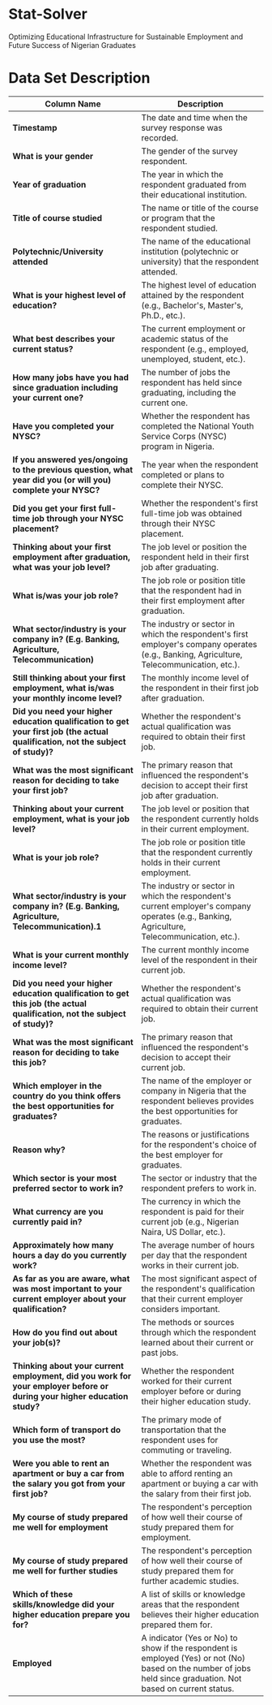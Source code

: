 # Stat-Solver
Optimizing Educational Infrastructure for Sustainable Employment and Future Success of Nigerian Graduates


# **Data Set Description**

| Column Name                                                      | Description                                                                                                      |
|------------------------------------------------------------------|------------------------------------------------------------------------------------------------------------------|
| **Timestamp**                                                        | The date and time when the survey response was recorded.                                                          |
| **What is your gender**                                            | The gender of the survey respondent.                                                                             |
| **Year of graduation**                                               | The year in which the respondent graduated from their educational institution.                                   |
| **Title of course studied**                                          | The name or title of the course or program that the respondent studied.                                           |
| **Polytechnic/University attended**                                  | The name of the educational institution (polytechnic or university) that the respondent attended.               |
| **What is your highest level of education?**                         | The highest level of education attained by the respondent (e.g., Bachelor's, Master's, Ph.D., etc.).              |
| **What best describes your current status?**                         | The current employment or academic status of the respondent (e.g., employed, unemployed, student, etc.).        |
| **How many jobs have you had since graduation including your current one?** | The number of jobs the respondent has held since graduating, including the current one.                |
| **Have you completed your NYSC?**                                    | Whether the respondent has completed the National Youth Service Corps (NYSC) program in Nigeria.              |
| **If you answered yes/ongoing to the previous question, what year did you (or will you) complete your NYSC?** | The year when the respondent completed or plans to complete their NYSC.                         |
| **Did you get your first full-time job through your NYSC placement?**  | Whether the respondent's first full-time job was obtained through their NYSC placement.                      |
| **Thinking about your first employment after graduation, what was your job level?** | The job level or position the respondent held in their first job after graduating.                     |
| **What is/was your job role?**                                       | The job role or position title that the respondent had in their first employment after graduation.             |
| **What sector/industry is your company in? (E.g. Banking, Agriculture, Telecommunication)** | The industry or sector in which the respondent's first employer's company operates (e.g., Banking, Agriculture, Telecommunication, etc.). |
| **Still thinking about your first employment, what is/was your monthly income level?** | The monthly income level of the respondent in their first job after graduation.                      |
| **Did you need your higher education qualification to get your first job (the actual qualification, not the subject of study)?** | Whether the respondent's actual qualification was required to obtain their first job.                |
| **What was the most significant reason for deciding to take your first job?** | The primary reason that influenced the respondent's decision to accept their first job after graduation. |
| **Thinking about your current employment, what is your job level?** | The job level or position that the respondent currently holds in their current employment.               |
| **What is your job role?**                                           | The job role or position title that the respondent currently holds in their current employment.               |
| **What sector/industry is your company in? (E.g. Banking, Agriculture, Telecommunication).1** | The industry or sector in which the respondent's current employer's company operates (e.g., Banking, Agriculture, Telecommunication, etc.). |
| **What is your current monthly income level?**                      | The current monthly income level of the respondent in their current job.                                     |
| **Did you need your higher education qualification to get this job (the actual qualification, not the subject of study)?** | Whether the respondent's actual qualification was required to obtain their current job.          |
| **What was the most significant reason for deciding to take this job?** | The primary reason that influenced the respondent's decision to accept their current job.                 |
| **Which employer in the country do you think offers the best opportunities for graduates?** | The name of the employer or company in Nigeria that the respondent believes provides the best opportunities for graduates. |
| **Reason why?**                                                      | The reasons or justifications for the respondent's choice of the best employer for graduates.                 |
| **Which sector is your most preferred sector to work in?**            | The sector or industry that the respondent prefers to work in.                                                   |
| **What currency are you currently paid in?**                         | The currency in which the respondent is paid for their current job (e.g., Nigerian Naira, US Dollar, etc.).   |
| **Approximately how many hours a day do you currently work?**         | The average number of hours per day that the respondent works in their current job.                            |
| **As far as you are aware, what was most important to your current employer about your qualification?** | The most significant aspect of the respondent's qualification that their current employer considers important. |
| **How do you find out about your job(s)?**                            | The methods or sources through which the respondent learned about their current or past jobs.               |
| **Thinking about your current employment, did you work for your employer before or during your higher education study?** | Whether the respondent worked for their current employer before or during their higher education study.  |
| **Which form of transport do you use the most?**                     | The primary mode of transportation that the respondent uses for commuting or traveling.                        |
| **Were you able to rent an apartment or buy a car from the salary you got from your first job?** | Whether the respondent was able to afford renting an apartment or buying a car with the salary from their first job. |
| **My course of study prepared me well for employment**                | The respondent's perception of how well their course of study prepared them for employment.                   |
| **My course of study prepared me well for further studies**           | The respondent's perception of how well their course of study prepared them for further academic studies.      |
| **Which of these skills/knowledge did your higher education prepare you for?** | A list of skills or knowledge areas that the respondent believes their higher education prepared them for.   |
| **Employed**                                                        | A indicator (Yes or No) to show if the respondent is employed (Yes) or not (No) based on the number of jobs held since graduation. Not based on current status.
